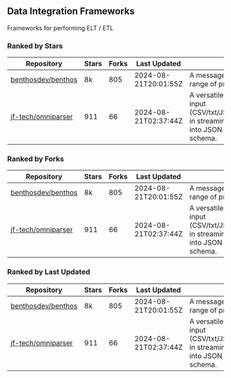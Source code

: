 ## Data Integration Frameworks

Frameworks for performing ELT / ETL

### Ranked by Stars

| Repository | Stars | Forks | Last Updated | Description | 
|------------|-------|-------|--------------|-------------|
| [benthosdev/benthos](https://github.com/benthosdev/benthos) | 8k | 805 | 2024-08-21T20:01:55Z |  A message streaming bridge between a range of protocols. |
| [jf-tech/omniparser](https://github.com/jf-tech/omniparser) | 911 | 66 | 2024-08-21T02:37:44Z |  A versatile ETL library that parses text input (CSV/txt/JSON/XML/EDI/X12/EDIFACT/etc) in streaming fashion and transforms data into JSON output using data-driven schema. |

### Ranked by Forks

| Repository | Stars | Forks | Last Updated | Description | 
|------------|-------|-------|--------------|-------------|
| [benthosdev/benthos](https://github.com/benthosdev/benthos) | 8k | 805 | 2024-08-21T20:01:55Z |  A message streaming bridge between a range of protocols. |
| [jf-tech/omniparser](https://github.com/jf-tech/omniparser) | 911 | 66 | 2024-08-21T02:37:44Z |  A versatile ETL library that parses text input (CSV/txt/JSON/XML/EDI/X12/EDIFACT/etc) in streaming fashion and transforms data into JSON output using data-driven schema. |

### Ranked by Last Updated

| Repository | Stars | Forks | Last Updated | Description | 
|------------|-------|-------|--------------|-------------|
| [benthosdev/benthos](https://github.com/benthosdev/benthos) | 8k | 805 | 2024-08-21T20:01:55Z |  A message streaming bridge between a range of protocols. |
| [jf-tech/omniparser](https://github.com/jf-tech/omniparser) | 911 | 66 | 2024-08-21T02:37:44Z |  A versatile ETL library that parses text input (CSV/txt/JSON/XML/EDI/X12/EDIFACT/etc) in streaming fashion and transforms data into JSON output using data-driven schema. |

